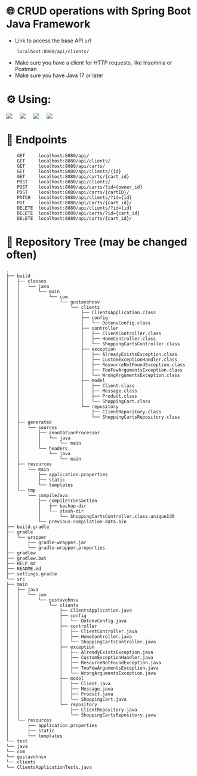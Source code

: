 # 🌐 CRUD operations with Spring Boot Java Framework

- Link to access the base API url
```
    localhost:8080/api/clients/
```

- Make sure you have a client for HTTP requests, like Insomnia or Postman
- Make sure you have Java 17 or later

# ⚙️ Using:
<div style="width: 50px; display: flex; gap: 20px; align-items: center">

<img src="https://cdn.jsdelivr.net/gh/devicons/devicon@latest/icons/spring/spring-original.svg" />
<img src="https://cdn.jsdelivr.net/gh/devicons/devicon@latest/icons/java/java-original.svg" />
<img src="https://cdn.jsdelivr.net/gh/devicons/devicon@latest/icons/gradle/gradle-original.svg" />
<img src="https://cdn.jsdelivr.net/gh/devicons/devicon@latest/icons/mongodb/mongodb-original.svg" />

</div>

# 📶 Endpoints

```
    GET     localhost:8080/api/
    GET     localhost:8080/api/clients/
    GET     localhost:8080/api/carts/
    GET     localhost:8080/api/clients/{id}
    GET     localhost:8080/api/carts/{cart_id}
    POST    localhost:8080/api/clients/
    POST    localhost:8080/api/carts/?id={owner_id}
    POST    localhost:8080/api/carts/{cartID}/
    PATCH   localhost:8080/api/clients/?id={id}
    PUT     localhost:8080/api/carts/{cart_id}/
    DELETE  localhost:8080/api/clients/?id={id}
    DELETE  localhost:8080/api/carts/?id={cart_id}
    DELETE  localhost:8080/api/carts/{cart_id}/
```

# 🌳 Repository Tree (may be changed often)

```
.
├── build
│   ├── classes
│   │   └── java
│   │       └── main
│   │           └── com
│   │               └── gustavohnsv
│   │                   └── clients
│   │                       ├── ClientsApplication.class
│   │                       ├── config
│   │                       │   └── DotenvConfig.class
│   │                       ├── controller
│   │                       │   ├── ClientController.class
│   │                       │   ├── HomeController.class
│   │                       │   └── ShoppingCartsController.class
│   │                       ├── exception
│   │                       │   ├── AlreadyExistsException.class
│   │                       │   ├── CustomExceptionHandler.class
│   │                       │   ├── ResourceNotFoundException.class
│   │                       │   ├── TooFewArgumentsException.class
│   │                       │   └── WrongArgumentsException.class
│   │                       ├── model
│   │                       │   ├── Client.class
│   │                       │   ├── Message.class
│   │                       │   ├── Product.class
│   │                       │   └── ShoppingCart.class
│   │                       └── repository
│   │                           ├── ClientRepository.class
│   │                           └── ShoppingCartsRepository.class
│   ├── generated
│   │   └── sources
│   │       ├── annotationProcessor
│   │       │   └── java
│   │       │       └── main
│   │       └── headers
│   │           └── java
│   │               └── main
│   ├── resources
│   │   └── main
│   │       ├── application.properties
│   │       ├── static
│   │       └── templates
│   └── tmp
│       └── compileJava
│           ├── compileTransaction
│           │   ├── backup-dir
│           │   └── stash-dir
│           │       └── ShoppingCartsController.class.uniqueId0
│           └── previous-compilation-data.bin
├── build.gradle
├── gradle
│   └── wrapper
│       ├── gradle-wrapper.jar
│       └── gradle-wrapper.properties
├── gradlew
├── gradlew.bat
├── HELP.md
├── README.md
├── settings.gradle
└── src
├── main
│   ├── java
│   │   └── com
│   │       └── gustavohnsv
│   │           └── clients
│   │               ├── ClientsApplication.java
│   │               ├── config
│   │               │   └── DotenvConfig.java
│   │               ├── controller
│   │               │   ├── ClientController.java
│   │               │   ├── HomeController.java
│   │               │   └── ShoppingCartsController.java
│   │               ├── exception
│   │               │   ├── AlreadyExistsException.java
│   │               │   ├── CustomExceptionHandler.java
│   │               │   ├── ResourceNotFoundException.java
│   │               │   ├── TooFewArgumentsException.java
│   │               │   └── WrongArgumentsException.java
│   │               ├── model
│   │               │   ├── Client.java
│   │               │   ├── Message.java
│   │               │   ├── Product.java
│   │               │   └── ShoppingCart.java
│   │               └── repository
│   │                   ├── ClientRepository.java
│   │                   └── ShoppingCartsRepository.java
│   └── resources
│       ├── application.properties
│       ├── static
│       └── templates
└── test
└── java
└── com
└── gustavohnsv
└── clients
└── ClientsApplicationTests.java
```